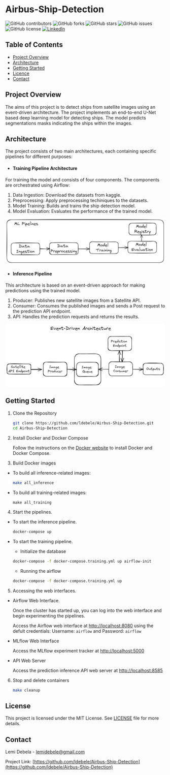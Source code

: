 
# Airbus-Ship-Detection


![GitHub contributors](https://img.shields.io/github/contributors/ldebele/Airbus-Ship-Detection)
![GitHub forks](https://img.shields.io/github/forks/ldebele/Airbus-Ship-Detection?style=social)
![GitHub stars](https://img.shields.io/github/stars/ldebele/Airbus-Ship-Detection?style=social)
![GitHub issues](https://img.shields.io/github/issues/ldebele/Airbus-Ship-Detection)
![GitHub license](https://img.shields.io/github/license/ldebele/Airbus-Ship-Detection)
[![LinkedIn](https://img.shields.io/badge/LinkedIn-Connect-blue)](https://www.linkedin.com/in/lemi-debela?lipi=urn%3Ali%3Apage%3Ad_flagship3_profile_view_base_contact_details%3BuAr7JLGOTc%2Br4epMeWrVMw%3D%3D)


<!-- Table of Contents -->
## Table of Contents
- [Project Overview](#project-overview)
- [Architecture](#architecture)
- [Getting Started](#getting-started)
- [Licence](#license)
- [Contact](#contact)


<!-- ABOUT THE PROJECT -->
## Project Overview
The aims of this project is to detect ships from satellite images using an event-driven architecture. The project implements an end-to-end U-Net based deep learning model for detecting ships. The model predicts segmentations masks indicating the ships within the images.

<!-- Architecture -->
## Architecture
The project consists of two main architectures, each containing specific pipelines for different purposes:

- #### Training Pipeline Architecture
For training the model and consists of four components. The components are orchestrated using Airflow:
1. Data Ingestion: Download the datasets from kaggle.
2. Preprocessing: Apply preprocessing techiniques to the datasets.
3. Model Training: Builds and trains the ship detection model.
4. Model Evaluation: Evaluates the performance of the trained model.
<p align="center">
  <img src="./assets/training-pipeline.png" alt="Training Workflow">
</p>

- #### Inference Pipeline 
This architecture is based on an event-driven approach for making predictions using the trained model.
1. Producer: Publishes new satellite images from a Satellite API.
2. Consumer: Consumes the published images and sends a Post request to the prediction API endpoint.
3. API: Handles the prediction requests and returns the results.
<p align="center">
  <img src="./assets/event-driven-architecture.png" alt="Inference Architecture">
</p>


<!-- GETTING STARTED -->
## Getting Started
1. Clone the Repository
    ``` bash
    git clone https://github.com/ldebele/Airbus-Ship-Detection.git
    cd Airbus-Ship-Detection 
    ```

2. Install Docker and Docker Compose

    Follow the instructions on the [Docker website]() to install Docker and Docker Compose.

3. Build Docker images
- To build all inference-related images:
    ```sh
    make all_inference
    ```
- To build all training-related images:
    ```
    make all_training
    ```
4. Start the pipelines.

- To start the inference pipeline.
    ``` bash
    docker-compose up 
    ```

- To start the training pipeline.
    - Initialize the database
    ``` bash
    docker-compose -f docker-compose.training.yml up airflow-init
    ```
    - Running the airflow
    ```bash
    docker-compose -f docker-compose.training.yml up
    ```

5. Accessing the web interfaces.

- Airflow Web Interface.

    Once the cluster has started up, you can log into the web interface and begin experimenting the pipelines.

    Access the Airflow web interface at [http://localhost:8080](http://localhost:8080) using the defult credentials: Username: `airflow` and Password: `airflow`

- MLflow Web Interface

    Access the MLflow experiment tracker at [http://localhost:5000](http://localhost:5000)

- API Web Server

    Access the prediction inference API web server at [http://localhost:8585](http://localhost:8585)


6. Stop and delete containers
    ```bash
    make cleanup
    ```

<!-- LICENSE -->
## License
This project is licensed under the MIT License. See [LICENSE](./LICENCE) file for more details.

<!-- CONTACT -->
## Contact
Lemi Debela - lemidebele@gmail.com

Project Link: [https://github.com/ldebele/Airbus-Ship-Detection](https://github.com/ldebele/Airbus-Ship-Detection)